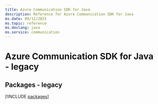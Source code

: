 ```yaml
---
title: Azure Communication SDK for Java
description: Reference for Azure Communication SDK for Java
ms.date: 09/12/2025
ms.topic: reference
ms.devlang: java
ms.service: communication
---
```

# Azure Communication SDK for Java - legacy
## Packages - legacy
[!INCLUDE [packages](communication-index.md)]